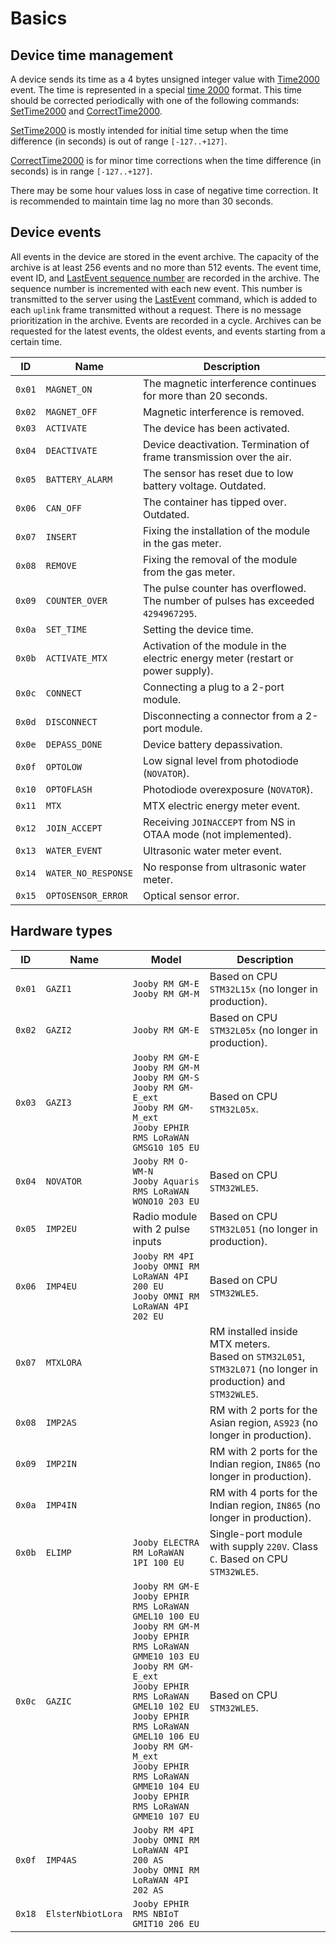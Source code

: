 # Basics

## Device time management

A device sends its time as a 4 bytes unsigned integer value with [Time2000](./commands/uplink/Time2000.md) event.
The time is represented in a special [time 2000](./types.md#time-2000) format.
This time should be corrected periodically with one of the following commands: [SetTime2000](./commands/SetTime2000.md) and [CorrectTime2000](./commands/CorrectTime2000.md).

[SetTime2000](./commands/SetTime2000.md) is mostly intended for initial time setup when the time difference (in seconds) is out of range `[-127..+127]`.

[CorrectTime2000](./commands/CorrectTime2000.md) is for minor time corrections when the time difference (in seconds) is in range `[-127..+127]`.

There may be some hour values loss in case of negative time correction.
It is recommended to maintain time lag no more than 30 seconds.


## Device events

All events in the device are stored in the event archive.
The capacity of the archive is at least 256 events and no more than 512 events.
The event time, event ID, and [LastEvent sequence number](./commands/uplink/LastEvent.md#sequence-number) are recorded in the archive.
The sequence number is incremented with each new event.
This number is transmitted to the server using the [LastEvent](./commands/uplink/LastEvent.md) command, which is added to each `uplink` frame transmitted without a request.
There is no message prioritization in the archive.
Events are recorded in a cycle.
Archives can be requested for the latest events, the oldest events, and events starting from a certain time.

| ID     | Name                | Description                                                                       |
| ------ | ------------------- | --------------------------------------------------------------------------------- |
| `0x01` | `MAGNET_ON`         | The magnetic interference continues for more than 20 seconds.                     |
| `0x02` | `MAGNET_OFF`        | Magnetic interference is removed.                                                 |
| `0x03` | `ACTIVATE`          | The device has been activated.                                                    |
| `0x04` | `DEACTIVATE`        | Device deactivation. Termination of frame transmission over the air.              |
| `0x05` | `BATTERY_ALARM`     | The sensor has reset due to low battery voltage. Outdated.                        |
| `0x06` | `CAN_OFF`           | The container has tipped over. Outdated.                                          |
| `0x07` | `INSERT`            | Fixing the installation of the module in the gas meter.                           |
| `0x08` | `REMOVE`            | Fixing the removal of the module from the gas meter.                              |
| `0x09` | `COUNTER_OVER`      | The pulse counter has overflowed. The number of pulses has exceeded `4294967295`. |
| `0x0a` | `SET_TIME`          | Setting the device time.                                                          |
| `0x0b` | `ACTIVATE_MTX`      | Activation of the module in the electric energy meter (restart or power supply).  |
| `0x0c` | `CONNECT`           | Connecting a plug to a 2-port module.                                             |
| `0x0d` | `DISCONNECT`        | Disconnecting a connector from a 2-port module.                                   |
| `0x0e` | `DEPASS_DONE`       | Device battery depassivation.                                                     |
| `0x0f` | `OPTOLOW`           | Low signal level from photodiode (`NOVATOR`).                                     |
| `0x10` | `OPTOFLASH`         | Photodiode overexposure (`NOVATOR`).                                              |
| `0x11` | `MTX`               | MTX electric energy meter event.                                                  |
| `0x12` | `JOIN_ACCEPT`       | Receiving `JOINACCEPT` from NS in OTAA mode (not implemented).                    |
| `0x13` | `WATER_EVENT`       | Ultrasonic water meter event.                                                     |
| `0x14` | `WATER_NO_RESPONSE` | No response from ultrasonic water meter.                                          |
| `0x15` | `OPTOSENSOR_ERROR`  | Optical sensor error.                                                             |


## Hardware types

<table>
    <thead>
        <tr>
            <th>ID</th>
            <th>Name</th>
            <th>Model</th>
            <th>Description</th>
        </tr>
    </thead>
    <tbody>
        <tr>
            <td><code>0x01</code></td>
            <td><code>GAZI1</code></td>
            <td>
                <code>Jooby RM GM-E</code> <br>
                <code>Jooby RM GM-M</code>
            </td>
            <td>Based on CPU <code>STM32L15x</code> (no longer in production).</td>
        </tr>
        <tr>
            <td><code>0x02</code></td>
            <td><code>GAZI2</code></td>
            <td>
                <code>Jooby RM GM-E</code>
            </td>
            <td>Based on CPU <code>STM32L05x</code> (no longer in production).</td>
        </tr>
        <tr>
            <td><code>0x03</code></td>
            <td><code>GAZI3</code></td>
            <td>
                <code>Jooby RM GM-E</code> <br>
                <code>Jooby RM GM-M</code> <br>
                <code>Jooby RM GM-S</code> <br>
                <code>Jooby RM GM-E_ext</code> <br>
                <code>Jooby RM GM-M_ext</code> <br>
                <code>Jooby EPHIR RMS LoRaWAN GMSG10 105 EU</code>
            </td>
            <td>Based on CPU <code>STM32L05x</code>.
            </td>
        </tr>
        <tr>
            <td><code>0x04</code></td>
            <td><code>NOVATOR</code></td>
            <td>
                <code>Jooby RM O-WM-N</code> <br>
                <code>Jooby Aquaris RMS LoRaWAN WONO10 203 EU</code>
            </td>
            <td>Based on CPU <code>STM32WLE5</code>.</td>
        </tr>
        <tr>
            <td><code>0x05</code></td>
            <td><code>IMP2EU</code></td>
            <td>
                Radio module with 2 pulse inputs
            </td>
            <td>Based on CPU <code>STM32L051</code> (no longer in production).</td>
        </tr>
        <tr>
            <td><code>0x06</code></td>
            <td><code>IMP4EU</code></td>
            <td>
                <code>Jooby RM 4PI</code> <br>
                <code>Jooby OMNI RM LoRaWAN 4PI 200 EU</code> <br>
                <code>Jooby OMNI RM LoRaWAN 4PI 202 EU</code>
            </td>
            <td>Based on CPU <code>STM32WLE5</code>.</td>
        </tr>
        <tr>
            <td><code>0x07</code></td>
            <td><code>MTXLORA</code></td>
            <td></td>
            <td>
                RM installed inside MTX meters. <br>
                Based on <code>STM32L051</code>, <code>STM32L071</code> (no longer in production) and <code>STM32WLE5</code>.
            </td>
        </tr>
        <tr>
            <td><code>0x08</code></td>
            <td><code>IMP2AS</code></td>
            <td></td>
            <td>RM with 2 ports for the Asian region, <code>AS923</code> (no longer in production).</td>
        </tr>
        <tr>
            <td><code>0x09</code></td>
            <td><code>IMP2IN</code></td>
            <td></td>
            <td>RM with 2 ports for the Indian region, <code>IN865</code> (no longer in production).</td>
        </tr>
        <tr>
            <td><code>0x0a</code></td>
            <td><code>IMP4IN</code></td>
            <td></td>
            <td>RM with 4 ports for the Indian region, <code>IN865</code> (no longer in production).</td>
        </tr>
        <tr>
            <td><code>0x0b</code></td>
            <td><code>ELIMP</code></td>
            <td>
                <code>Jooby ELECTRA RM LoRaWAN 1PI 100 EU</code>
            </td>
            <td>Single-port module with supply <code>220V</code>. Class <code>C</code>. Based on CPU <code>STM32WLE5</code>.</td>
        </tr>
        <tr>
            <td><code>0x0c</code></td>
            <td><code>GAZIC</code></td>
            <td>
                <code>Jooby RM GM-E</code> <br>
                <code>Jooby EPHIR RMS LoRaWAN GMEL10 100 EU</code> <br>
                <code>Jooby RM GM-M</code> <br>
                <code>Jooby EPHIR RMS LoRaWAN GMME10 103 EU</code> <br>
                <code>Jooby RM GM-E_ext</code> <br>
                <code>Jooby EPHIR RMS LoRaWAN GMEL10 102 EU</code> <br>
                <code>Jooby EPHIR RMS LoRaWAN GMEL10 106 EU</code> <br>
                <code>Jooby RM GM-M_ext</code> <br>
                <code>Jooby EPHIR RMS LoRaWAN GMME10 104 EU</code> <br>
                <code>Jooby EPHIR RMS LoRaWAN GMME10 107 EU</code>
            </td>
            <td>Based on CPU <code>STM32WLE5</code>.</td>
        </tr>
        <tr>
            <td><code>0x0f</code></td>
            <td><code>IMP4AS</code></td>
            <td>
                <code>Jooby RM 4PI</code> <br>
                <code>Jooby OMNI RM LoRaWAN 4PI 200 AS</code> <br>
                <code>Jooby OMNI RM LoRaWAN 4PI 202 AS</code>
            </td>
        </tr>
        <tr>
            <td><code>0x18</code></td>
            <td><code>ElsterNbiotLora</code></td>
            <td>
                <code>Jooby EPHIR RMS NBIoT GMIT10 206 EU</code> <br>
            </td>
        </tr>
    </tbody>
</table>
